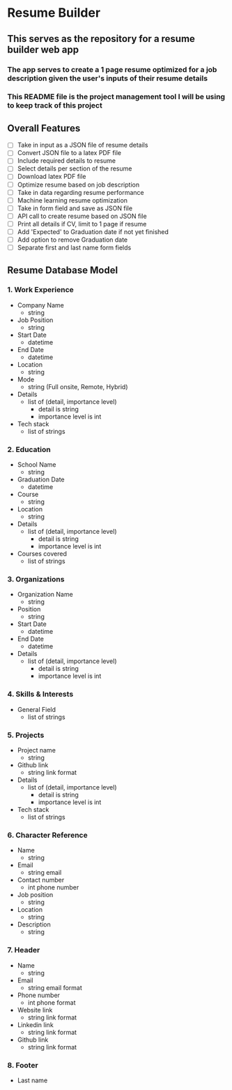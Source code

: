 # Resume Builder
## This serves as the repository for a resume builder web app
### The app serves to create a 1 page resume optimized for a job description given the user's inputs of their resume details
### This README file is the project management tool I will be using to keep track of this project

## Overall Features
- [ ] Take in input as a JSON file of resume details
- [ ] Convert JSON file to a latex PDF file
- [ ] Include required details to resume
- [ ] Select details per section of the resume
- [ ] Download latex PDF file
- [ ] Optimize resume based on job description
- [ ] Take in data regarding resume performance
- [ ] Machine learning resume optimization
- [ ] Take in form field and save as JSON file
- [ ] API call to create resume based on JSON file
- [ ] Print all details if CV, limit to 1 page if resume
- [ ] Add 'Expected' to Graduation date if not yet finished
- [ ] Add option to remove Graduation date
- [ ] Separate first and last name form fields

## Resume Database Model
### 1. Work Experience
- Company Name
    - string
- Job Position
    - string
- Start Date
    - datetime
- End Date
    - datetime
- Location
    - string
- Mode
    - string (Full onsite, Remote, Hybrid)
- Details
    - list of (detail, importance level)
        - detail is string
        - importance level is int
- Tech stack
    - list of strings
### 2. Education
- School Name
    - string
- Graduation Date
    - datetime
- Course
    - string
- Location
    - string
- Details
    - list of (detail, importance level)
        - detail is string
        - importance level is int
- Courses covered
    - list of strings
### 3. Organizations
- Organization Name
    - string
- Position
    - string
- Start Date
    - datetime
- End Date
    - datetime
- Details
    - list of (detail, importance level)
        - detail is string
        - importance level is int
### 4. Skills & Interests
- General Field
    - list of strings
### 5. Projects
- Project name
    - string
- Github link
    - string link format
- Details
    - list of (detail, importance level)
        - detail is string
        - importance level is int
- Tech stack
    - list of strings
### 6. Character Reference
- Name
    - string
- Email
    - string email
- Contact number
    - int phone number
- Job position
    - string
- Location
    - string
- Description
    - string
### 7. Header
- Name
    - string
- Email
    - string email format
- Phone number
    - int phone format
- Website link
    - string link format
- Linkedin link
    - string link format
- Github link
    - string link format
### 8. Footer
- Last name